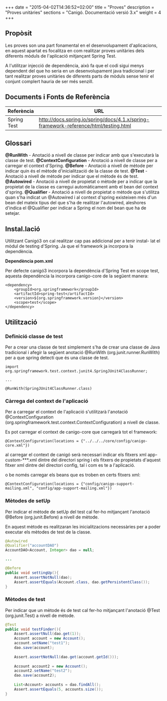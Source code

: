 +++
date        = "2015-04-02T14:36:52+02:00"
title       = "Proves"
description = "Proves unitàries"
sections    = "Canigó. Documentació versió 3.x"
weight      = 4
+++

## Propòsit

Les proves son una part fonamental en el desenvolupament d'aplicacions, en aquest apartat es focalitza en com realitzar proves unitàries dels diferents mòduls de l'aplicació mitjançant Spring Test.

A l'utilitzar injecció de dependència, això fa que el codi sigui menys dependent del que ho seria en un desenvolupament java tradicional i per tant realitzar proves unitàries de diferents parts de mòduls sense tenir el conjunt complert hauria de ser més senzill.

## Documents i Fonts de Referència

Referència | URL
---------- | ---
Spring Test | http://docs.spring.io/spring/docs/4.1.x/spring-framework-reference/html/testing.html

## Glossari

**@RunWith** - Anotació a nivell de classe per indicar amb que s'executarà la classe de test.
**@ContextConfiguration** - Anotació a nivell de classe per a carregar el context d'Spring.
**@Before** - Anotació a nivell de mètode per indicar quin és el mètode d'inicialització de la classe de test.
**@Test** - Anotació a nivell de mètode per indicar que el mètode és de test.
**@Autowired** - Anotació a nivell de propietat o mètode per a indicar que la propietat de la classe es carregui automàticament amb el bean del context d'spring.
**@Qualifier** - Anotació a nivell de propietat o mètode que s'utilitza quan s'ha indicat un @Autowired i al context d'spring existeixen més d'un bean del mateix tipus del que s'ha de realitzar l'autowired, aleshores d'indica el @Qualifier per indicar a Spring el nom del bean que ha de setejar.

## Instal.lació

Utilitzant Canigó3 on cal realitzar cap pas addicional per a tenir instal- lat el mòdul de testing d'Spring. Ja que el framework ja incorpora la dependència.

**Dependència pom.xml**

Per defecte canigó3 incorpora la dependència d'Spring Test en scope test, aquesta dependència la incorpora canigo-core de la següent manera:

```
<dependency>
	<groupId>org.springframework</groupId>
	<artifactId>spring-test</artifactId>
	<version>${org.springframework.version}</version>
	<scope>test</scope>
</dependency>
```

## Utilització

### Definició classe de test

Per a crear una classe de test simplement s'ha de crear una classe de Java tradicional i afegir la següent anotació @RunWith (org.junit.runner.RunWith) per a que spring detecti que és una classe de test.

```
import org.springframework.test.context.junit4.SpringJUnit4ClassRunner;

...

@RunWith(SpringJUnit4ClassRunner.class)
```

### Càrrega del context de l'aplicació

Per a carregar el context de l'aplicació s'utilitzarà l'anotació @ContextConfiguration (org.springframework.test.context.ContextConfiguration) a nivell de classe.

Es pot carregar el context de canigo-core que carregarà tot el framework:

```
@ContextConfiguration(locations = {"../../../core/config/canigo-core.xml"})
```


al carregar el context de canigó serà necessari indicar els fitxers xml app-custom-***.xml dintre del directori spring i els fitxers de propietats d'aquest fitxer xml dintre del directori config, tal i com es te a l'aplicació.

o be només carregar els beans que es troben en certs fitxers xml:

```
@ContextConfiguration(locations = {"config/canigo-support-mailing.xml", "config/app-support-mailing.xml"})
```

### Mètodes de setUp

Per indicar el mètode de setUp del test cal fer-ho mitjançant l'anotació @Before (org.junit.Before) a nivell de mètode.

En aquest mètode es realitzaran les inicialitzacions necessàries per a poder executar els mètodes de test de la classe.

```java
@Autowired
@Qualifier("accountDAO")
AccountDAO<Account, Integer> dao = null;

...

@Before
public void settingUp(){
	Assert.assertNotNull(dao);
	Assert.assertEquals(Account.class, dao.getPersistentClass());
}
```

### Mètodes de test

Per indicar que un mètode és de test cal fer-ho mitjançant l'anotació @Test (org.junit.Test) a nivell de mètode.

```java
@Test
public void testFinder(){		
	Assert.assertNull(dao.get(1));
	Account account = new Account();
	account.setName("test1");
	dao.save(account);
	
	Assert.assertNotNull(dao.get(account.getId()));
	
	Account account2 = new Account();
	account2.setName("test2");
	dao.save(account2);
	
	List<Account> accounts = dao.findAll();
	Assert.assertEquals(5, accounts.size());
}
```
